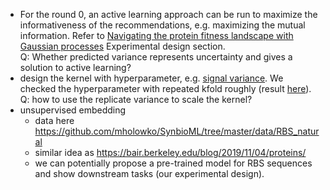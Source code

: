 - For the round 0, an active learning approach can be run to maximize the informativeness of the recommendations, e.g. maximizing the mutual information. Refer to [Navigating the protein fitness landscape with Gaussian processes](https://www.pnas.org/content/110/3/E193) Experimental design section.   
  Q: Whether predicted variance represents uncertainty and gives a solution to active learning?
- design the kernel with hyperparameter, e.g. [signal variance](https://drafts.distill.pub/gp/#section-4.2). We checked the hyperparameter with repeated kfold roughly (result [here](https://github.com/mholowko/SynbioML/blob/master/notebooks/result_analysis/repeated_kfold_wd_shift_with_signal_std.pickle)).   
  Q: how to use the replicate variance to scale the kernel?
- unsupervised embedding
  - data here https://github.com/mholowko/SynbioML/tree/master/data/RBS_natural
  - similar idea as https://bair.berkeley.edu/blog/2019/11/04/proteins/
  - we can potentially propose a pre-trained model for RBS sequences and show downstream tasks (our experimental design).